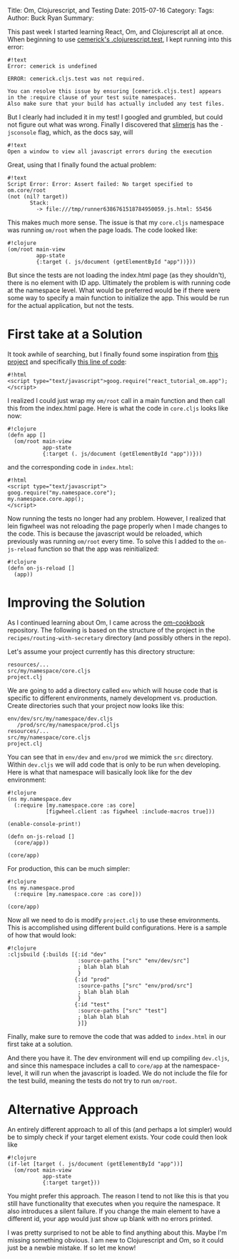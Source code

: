 Title: Om, Clojurescript, and Testing
Date: 2015-07-16
Category:
Tags:
Author: Buck Ryan
Summary:

This past week I started learning React, Om, and Clojurescript all at once.
When beginning to use [cemerick's
.clojurescript.test](https://github.com/cemerick/clojurescript.test), I kept
running into this error:

    #!text
    Error: cemerick is undefined

    ERROR: cemerick.cljs.test was not required.

    You can resolve this issue by ensuring [cemerick.cljs.test] appears
    in the :require clause of your test suite namespaces.
    Also make sure that your build has actually included any test files.

But I clearly had included it in my test! I googled and grumbled, but could not
figure out what was wrong. Finally I discovered that
[slimerjs](https://slimerjs.org/) has the `-jsconsole` flag, which, as the docs
say, will

    #!text
    Open a window to view all javascript errors during the execution

Great, using that I finally found the actual problem:

    #!text
    Script Error: Error: Assert failed: No target specified to om.core/root
    (not (nil? target))
           Stack:
             -> file:///tmp/runner6386761518784950059.js.html: 55456

This makes much more sense. The issue is that my `core.cljs` namespace was
running `om/root` when the page loads. The code looked like:

    #!clojure
    (om/root main-view
             app-state
             {:target (. js/document (getElementById "app"))}))

But since the tests are not loading the index.html page (as they shouldn't),
there is no element with ID app. Ultimately the problem is with running code
at the namespace level. What would be preferred would be if there were some
way to specify a main function to initialize the app. This would be run for
the actual application, but not the tests.

First take at a Solution
========================

It took awhile of searching, but I finally found some inspiration from
[this project](https://github.com/jalehman/react-tutorial-om) and specifically
[this line of code](https://github.com/jalehman/react-tutorial-om/blob/60867fb0efcb48a3f20bc94361c2f981e6c96f44/resources/public/index.html#L15):

    #!html
    <script type="text/javascript">goog.require("react_tutorial_om.app");</script>

I realized I could just wrap my `om/root` call in a main function and then call
this from the index.html page. Here is what the code in `core.cljs` looks like
now:

    #!clojure
    (defn app []
      (om/root main-view
               app-state
               {:target (. js/document (getElementById "app"))}))

and the corresponding code in `index.html`:

    #!html
    <script type="text/javascript">
    goog.require("my.namespace.core");
    my.namespace.core.app();
    </script>

Now running the tests no longer had any problem. However, I realized that
lein figwheel was not reloading the page properly when I made changes to the
code. This is because the javascript would be reloaded, which previously was
running `om/root` every time. To solve this I added to the `on-js-reload`
function so that the app was reinitialized:

    #!clojure
    (defn on-js-reload []
      (app))

Improving the Solution
======================

As I continued learning about Om, I came across the
[om-cookbook](https://github.com/omcljs/om-cookbook) repository. The following
is based on the structure of the project in the
`recipes/routing-with-secretary` directory (and possibly others in the repo).

Let's assume your project currently has this directory structure:

    resources/...
    src/my/namespace/core.cljs
    project.clj

We are going to add a directory called `env` which will house code that is
specific to different environments, namely development vs. production. Create
directories such that your project now looks like this:

    env/dev/src/my/namespace/dev.cljs
       /prod/src/my/namespace/prod.cljs
    resources/...
    src/my/namespace/core.cljs
    project.clj

You can see that in `env/dev` and `env/prod` we mimick the `src` directory.
Within `dev.cljs` we will add code that is only to be run when developing.
Here is what that namespace will basically look like for the dev environment:

    #!clojure
    (ns my.namespace.dev
      (:require [my.namespace.core :as core]
                [figwheel.client :as figwheel :include-macros true]))

    (enable-console-print!)

    (defn on-js-reload []
      (core/app))

    (core/app)

For production, this can be much simpler:

    #!clojure
    (ns my.namespace.prod
      (:require [my.namespace.core :as core]))

    (core/app)

Now all we need to do is modify `project.clj` to use these environments. This
is accomplished using different build configurations. Here is a sample of
how that would look:

    #!clojure
    :cljsbuild {:builds [{:id "dev"
                          :source-paths ["src" "env/dev/src"]
                          ; blah blah blah
                          }
                         {:id "prod"
                          :source-paths ["src" "env/prod/src"]
                          ; blah blah blah
                          }
                         {:id "test"
                          :source-paths ["src" "test"]
                          ; blah blah blah
                          }]}

Finally, make sure to remove the code that was added to `index.html` in our
first take at a solution.

And there you have it. The dev environment will end up compiling `dev.cljs`,
and since this namespace includes a call to `core/app` at the namespace-level,
it will run when the javascript is loaded. We do not include the file for the
test build, meaning the tests do not try to run `om/root`.

Alternative Approach
====================

An entirely different approach to all of this (and perhaps a lot simpler)
would be to simply check if your target element exists. Your code could then
look like

    #!clojure
    (if-let [target (. js/document (getElementById "app"))]
      (om/root main-view
               app-state
               {:target target}))

You might prefer this approach. The reason I tend to not like this is that you
still have functionality that executes when you require the namespace. It also
introduces a silent failure. If you change the main element to have a different
id, your app would just show up blank with no errors printed.

I was pretty surprised to not be able to find anything about this. Maybe I'm
missing something obvious. I am new to Clojurescript and Om, so it could just
be a newbie mistake. If so let me know!
